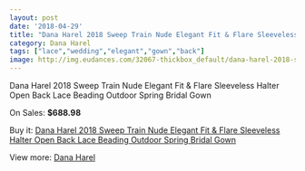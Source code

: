 ```yaml
---
layout: post
date: '2018-04-29'
title: "Dana Harel 2018 Sweep Train Nude Elegant Fit & Flare Sleeveless Halter Open Back Lace Beading Outdoor Spring Bridal Gown"
category: Dana Harel
tags: ["lace","wedding","elegant","gown","back"]
image: http://img.eudances.com/32067-thickbox_default/dana-harel-2018-sweep-train-nude-elegant-fit-flare-sleeveless-halter-open-back-lace-beading-outdoor-spring-bridal-gown.jpg
---
```

Dana Harel 2018 Sweep Train Nude Elegant Fit & Flare Sleeveless Halter Open Back Lace Beading Outdoor Spring Bridal Gown

On Sales: **$688.98**
<a href="https://www.eudances.com/en/dana-harel/9984-dana-harel-2018-sweep-train-nude-elegant-fit-flare-sleeveless-halter-open-back-lace-beading-outdoor-spring-bridal-gown.html"><amp-img layout="responsive" width="600" height="600" src="//img.eudances.com/32067-thickbox_default/dana-harel-2018-sweep-train-nude-elegant-fit-flare-sleeveless-halter-open-back-lace-beading-outdoor-spring-bridal-gown.jpg" alt="Dana Harel 2018 Sweep Train Nude Elegant Fit & Flare Sleeveless Halter Open Back Lace Beading Outdoor Spring Bridal Gown 0" /></a>
<a href="https://www.eudances.com/en/dana-harel/9984-dana-harel-2018-sweep-train-nude-elegant-fit-flare-sleeveless-halter-open-back-lace-beading-outdoor-spring-bridal-gown.html"><amp-img layout="responsive" width="600" height="600" src="//img.eudances.com/32068-thickbox_default/dana-harel-2018-sweep-train-nude-elegant-fit-flare-sleeveless-halter-open-back-lace-beading-outdoor-spring-bridal-gown.jpg" alt="Dana Harel 2018 Sweep Train Nude Elegant Fit & Flare Sleeveless Halter Open Back Lace Beading Outdoor Spring Bridal Gown 1" /></a>

Buy it: [Dana Harel 2018 Sweep Train Nude Elegant Fit & Flare Sleeveless Halter Open Back Lace Beading Outdoor Spring Bridal Gown](https://www.eudances.com/en/dana-harel/9984-dana-harel-2018-sweep-train-nude-elegant-fit-flare-sleeveless-halter-open-back-lace-beading-outdoor-spring-bridal-gown.html "Dana Harel 2018 Sweep Train Nude Elegant Fit & Flare Sleeveless Halter Open Back Lace Beading Outdoor Spring Bridal Gown")

View more: [Dana Harel](https://www.eudances.com/en/157-dana-harel "Dana Harel")